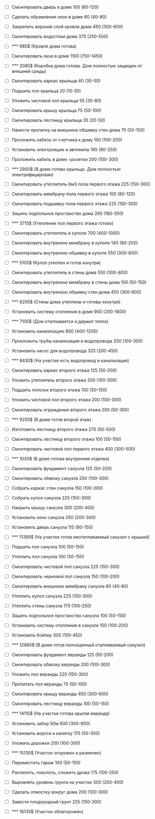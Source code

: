 ﻿- [ ] Смонтировать дверь в доме 100 (80-120)
- [ ] Сделать обрамления окон в доме 60 (40-80)		
- [ ] Закрепить верхний слой кровли дома 450 (300-600)
- [ ] Смонтировать водостоки дома 375 (250-500)
- [ ] *** 985$ (Кровля дома готова)
- [ ] Смонтировать окна	в доме 1100 (750-1450)
- [ ] *** 2085$	(Коробка дома готова. Дом полностью защищен от внешней среды)
- [ ] Смонтировать каркас крыльца 40 (30-50)  
- [ ] Подшить пол крыльца 20 (10-30)
- [ ] Уложить чистовой пол крыльца 55 (30-80) 
- [ ] Смонтировать крышу крыльца 75 (50-100)
- [ ] Смонтировать лестницу крыльца 35 (20-50)		
- [ ] Нанести пропитку на внешнюю обшивку стен дома 75 (50-100)
- [ ] Проложить кабель от счетчика к дому 150 (100-200)				
- [ ] Установить электроящик и автоматы 165 (80-250)		
- [ ] Проложить кабель в доме +розетки 200 (100-300)
- [ ] *** 2900$	(В доме готово крыльцо. Дом полностью электрифицирован)
- [ ] Смонтировать утеплитель 6м3 пола первого этажа 225 (150-300)
- [ ] Смонтировать мембрану пола первого этажа 100 (80-120)		
- [ ] Смонтировать подшивку пола первого этажа 225 (150-300)
- [ ] Зашить подпольное простанство дома 265 (180-350)				
- [ ] *** 3715$ (Утепление пол первого этажа готово)
- [ ] Смонтировать утеплитель в куполе 700 (400-1000) 			
- [ ] Смонтировать внутренюю мембрану в куполе 140 (80-200)
- [ ] Смонтировать внутренюю обшивку в куполе 550 (300-800)
- [ ] *** 5105$	(Купол утеплен и готов изнутри)
- [ ] Смонтировать утеплитель в стены дома 550 (300-800)			
- [ ] Смонтировать внутренюю мембрану в стены дома 100 (50-150)
- [ ] Смонтировать внутренюю обшивку стен дома 450 (300-600)
- [ ] *** 6205$ (Стены дома утеплены и готовы изнутри)
- [ ] Установить систему отопления в доме 900 (200-1600)			
- [ ] *** 7105$	(Дом отапливается и держит тепло)		
- [ ] Установить канализацию 800 (400-1200)
- [ ] Прокложить трубы канализации и водопровода 200 (100-300)
- [ ] Установить насос для водопровода 325 (200-450)
- [ ] *** 8430$ (На участке есть водопровод и канализация)
- [ ] Смонтировать каркас второго этажа 125 (50-200)
- [ ] Уложить утеплитель второго этажа 200 (100-300) 
- [ ] Подшить потолок второго этажа 100 (50-150) 
- [ ] Уложить чистовой пол  второго этажа 200 (100-300)
- [ ] Смонтировать ограждение второго этажа 200 (50-350)
- [ ] *** 9255$ (В доме готов второй этаж)
- [ ] Изготовить лестницу второго этажа 275 (50-500)	
- [ ] Смонтировать лестницу второго этажа 100 (50-150)
- [ ] Смонтировать чистовой пол первого этажа 400 (300-500)			
- [ ] *** 1030$ (В доме готова внутренняя отделка)
- [ ] Смонтировать фундамент санузла 125 (50-200)
- [ ] Смонтировать обвязку санузла 200 (100-300)
- [ ] Собрать каркас стен санузла 150 (100-200)
- [ ] Собрать купол санузла 225 (150-300)
- [ ] Накрыть крышу санузла 300 (200-400)
- [ ] Установить окно санузла 250 (200-300)
- [ ] Установить дверь санузла 115 (80-150)
- [ ] *** 11395$ (На участке готов неотапливаемый санузел с крышей)							
- [ ] Подшить пол санузла 100 (50-150)		
- [ ] Утеплить пол санузла 100 (50-150)
- [ ] Смонтировать чистовой пол санузла 225 (150-300)
- [ ] Смонтировать черновой пол санузла 150 (100-200)
- [ ] Смонтировать внешнюю мембрану	санузла 60 (40-80)	
- [ ] Утеплить купол санузла 225 (150-300)
- [ ] Утеплить стены санузла 175 (100-250)							
- [ ] Зашить подпольное простанство санузла 100 (50-150)
- [ ] Установить систему отопления в санузле 150 (100-200)	
- [ ] Установить бойлер 300 (150-450)  
- [ ] *** 12980$ (В доме готов полноценный отапливаемый санузел)	
- [ ] Смонтировать фундамент веранды 125 (50-200)
- [ ] Смонтировать обвязку веранды 200 (100-300)
- [ ] Уложить пол веранды 225 (150-300) 
- [ ] Пропитать пол веранды 75 (50-100)
- [ ] Смонтировать крышу веранды 450 (300-600)
- [ ] Смонтировать лестницу веранды 100 (50-150)
- [ ] *** 14115$ (На участке готова крытая веранда)		
- [ ] Установить забор 50м 600 (300-900)
- [ ] Установить ворота и калитку 175 (50-300)
- [ ] Уложить дорожки 200 (100-300)
- [ ] *** 15130$ (Участок  огорожен и размечен)	
- [ ] Переместить гараж 100 (50-150)
- [ ] Распилить, поколоть, сложить дрова 175 (100-250)		
- [ ] Выровнять уровень грунта на участке 300 (200-400)
- [ ] Сделать отмостку вокруг дома 200 (100-300)
- [ ] Завести плодородный грунт 225 (150-300)
- [ ] *** 16135$ (Участок облагорожен)



		
